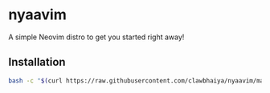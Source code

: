 # nyaavim
A simple Neovim distro to get you started right away!

## Installation
```sh
bash -c "$(curl https://raw.githubusercontent.com/clawbhaiya/nyaavim/main/install.sh)"
```

